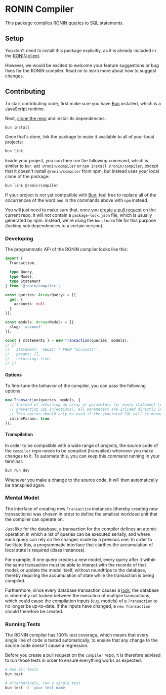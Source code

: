 # RONIN Compiler

This package compiles [RONIN queries](https://ronin.co/docs/queries) to SQL statements.

## Setup

You don't need to install this package explicitly, as it is already included in the [RONIN client](https://github.com/ronin-co/client).

However, we would be excited to welcome your feature suggestions or bug fixes for the RONIN compiler. Read on to learn more about how to suggest changes.

## Contributing

To start contributing code, first make sure you have [Bun](https://bun.sh) installed, which is a JavaScript runtime.

Next, [clone the repo](https://docs.github.com/en/repositories/creating-and-managing-repositories/cloning-a-repository) and install its dependencies:

```bash
bun install
```

Once that's done, link the package to make it available to all of your local projects:

```bash
bun link
```

Inside your project, you can then run the following command, which is similar to `bun add @ronin/compiler` or `npm install @ronin/compiler`, except that it doesn't install `@ronin/compiler` from npm, but instead uses your local clone of the package:

```bash
bun link @ronin/compiler
```

If your project is not yet compatible with [Bun](https://bun.sh), feel free to replace all of the occurrences of the word `bun` in the commands above with `npm` instead.

You will just need to make sure that, once you [create a pull request](https://docs.github.com/en/pull-requests/collaborating-with-pull-requests/proposing-changes-to-your-work-with-pull-requests/creating-a-pull-request#creating-the-pull-request) on the current repo, it will not contain a `package-lock.json` file, which is usually generated by npm. Instead, we're using the `bun.lockb` file for this purpose (locking sub dependencies to a certain version).

### Developing

The programmatic API of the RONIN compiler looks like this:

```typescript
import {
  Transaction,

  type Query,
  type Model,
  type Statement
} from '@ronin/compiler';

const queries: Array<Query> = [{
  get: {
    accounts: null
  }
}];

const models: Array<Model> = [{
  slug: 'account'
}];

const { statements } = new Transaction(queries, models);
// [{
//   statement: 'SELECT * FROM "accounts"',
//   params: [],
//   returning: true,
// }]
```

#### Options

To fine-tune the behavior of the compiler, you can pass the following options:

```typescript
new Transaction(queries, models, {
  // Instead of returning an array of parameters for every statement (which allows for
  // preventing SQL injections), all parameters are inlined directly into the SQL strings.
  // This option should only be used if the generated SQL will be manually verified.
  inlineParams: true
});
```

#### Transpilation

In order to be compatible with a wide range of projects, the source code of the `compiler` repo needs to be compiled (transpiled) whenever you make changes to it. To automate this, you can keep this command running in your terminal:

```bash
bun run dev
```

Whenever you make a change to the source code, it will then automatically be transpiled again.

### Mental Model

The interface of creating new `Transaction` instances (thereby creating new transactions) was chosen in order to define the smallest workload unit that the compiler can operate on.

Just like for the database, a transaction for the compiler defines an atomic operation in which a list of queries can be executed serially, and where each query can rely on the changes made by a previous one. In order to facilitate this, a programmatic interface that clarifies the accumulation of local state is required (class instances).

For example, if one query creates a new model, every query after it within the same transaction must be able to interact with the records of that model, or update the model itself, without roundtrips to the database, thereby requiring the accumulation of state while the transaction is being compiled.

Furthermore, since every database transaction causes a [lock](https://www.sqlite.org/lockingv3.html), the database is inherently not locked between the execution of multiple transactions, which could cause the compilation inputs (e.g. models) of a `Transaction` to no longer be up-to-date. If the inputs have changed, a `new Transaction` should therefore be created.

### Running Tests

The RONIN compiler has 100% test coverage, which means that every single line of code is tested automatically, to ensure that any change to the source code doesn't cause a regression.

Before you create a pull request on the `compiler` repo, it is therefore advised to run those tests in order to ensure everything works as expected:

```bash
# Run all tests
bun test

# Alternatively, run a single test
bun test -t 'your test name'
```
